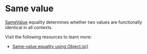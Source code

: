 # Same value

[SameValue](https://developer.mozilla.org/en-US/docs/Web/JavaScript/Equality_comparisons_and_sameness#same-value_equality_using_object.is) equality determines whether two values are functionally identical in all contexts.

Visit the following resources to learn more:

- [ Same-value equality using Object.is()](https://developer.mozilla.org/en-US/docs/Web/JavaScript/Equality_comparisons_and_sameness#same-value_equality_using_object.is)
